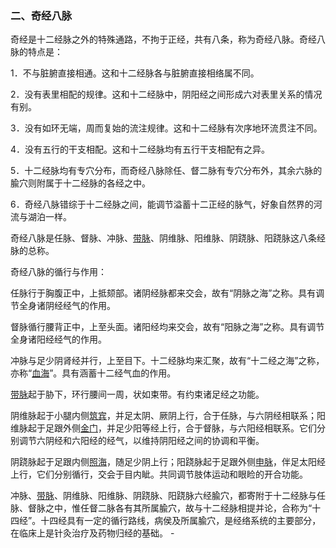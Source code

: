 ### 二、奇经八脉

奇经是十二经脉之外的特殊通路，不拘于正经，共有八条，称为奇经八脉。奇经八脉的特点是：

1．不与脏腑直接相通。这和十二经脉各与脏腑直接相络属不同。

2．没有表里相配的规律。这和十二经脉中，阴阳经之间形成六对表里关系的情况有别。

3．没有如环无端，周而复始的流注规律。这和十二经脉有次序地环流贯注不同。

4．没有五行的干支相配。这和十二经脉均有五行干支相配有之异。

5．十二经脉均有专穴分布，而奇经八脉除任、督二脉有专穴分布外，其余六脉的腧穴则附属于十二经脉的各经之中。

6．奇经八脉错综于十二经脉之间，能调节溢蓄十二正经的脉气，好象自然界的河流与湖泊一样。

奇经八脉是任脉、督脉、冲脉、[带脉](https://www.gmzyjc.com/read/zjs/zjs3.1.9-12-0.0.3.3.26.md)、阴维脉、阳维脉、阴跷脉、阳跷脉这八条经脉的总称。

奇经八脉的循行与作用：

任脉行于胸腹正中，上抵颏部。诸阴经脉都来交会，故有“阴脉之海”之称。具有调节全身诸阴经经气的作用。

督脉循行腰背正中，上至头面。诸阳经均来交会，故有“阳脉之海”之称。具有调节全身诸阳经经气的作用。

冲脉与足少阴肾经并行，上至目下。十二经脉均来汇聚，故有“十二经之海”之称，亦称“[血海](https://www.gmzyjc.com/read/zjs/zjs3.1.4-6-0.0.1.3.10.md)”。具有涵蓄十二经气血的作用。

[带脉](https://www.gmzyjc.com/read/zjs/zjs3.1.9-12-0.0.3.3.26.md)起于胁下，环行腰间一周，状如束带。有约束诸足经之功能。

阴维脉起于小腿内侧[筑宾](https://www.gmzyjc.com/read/zjs/zjs3.1.7-8-0.0.2.3.9.md)，并足太阴、厥阴上行，合于任脉，与六阴经相联系；阳维脉起于足跟外侧[金门](https://www.gmzyjc.com/read/zjs/zjs3.1.7-8-0.0.1.3.63.md)，并足少阳等经上行，合于督脉，与六阳经相联系。它们分别调节六阴经和六阳经的经气，以维持阴阳经之间的协调和平衡。

阴跷脉起于足跟内侧[照海](https://www.gmzyjc.com/read/zjs/zjs3.1.7-8-0.0.2.3.6.md)，随足少阴上行；阳跷脉起于足跟外侧[申脉](https://www.gmzyjc.com/read/zjs/zjs3.1.7-8-0.0.1.3.62.md)，伴足太阳经上行，它们分别循行，交会于目内眦。共同调节肢体运动和眼睑的开合功能。

 冲脉、[带脉](https://www.gmzyjc.com/read/zjs/zjs3.1.9-12-0.0.3.3.26.md)、阴维脉、阳维脉、阴跷脉、阳跷脉六经腧穴，都寄附于十二经脉与任脉、督脉之中，惟任督二脉各有其所属腧穴，故与十二经脉相提并论，合称为“十四经”。十四经具有一定的循行路线，病侯及所属腧穴，是经络系统的主要部分，在临床上是针灸治疗及药物归经的基础。    -
